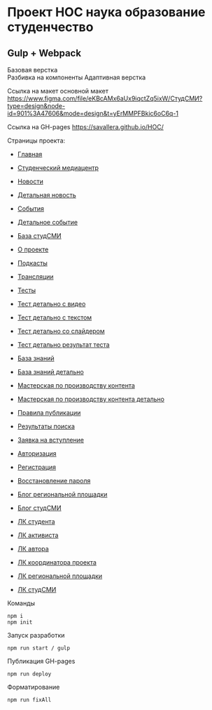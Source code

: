 # Проект НОС наука образование студенчество
## Gulp + Webpack
Базовая верстка <br/>
Разбивка на компоненты
Адаптивная верстка

Ссылка на макет основной макет https://www.figma.com/file/eKBcAMx6aUx9iqctZq5ixW/СтудСМИ?type=design&node-id=901%3A47606&mode=design&t=yErMMPFBkic6oC6q-1

Ссылка на GH-pages https://savallera.github.io/HOC/


Страницы проекта:

* [Главная](./index.html)
* [Студенческий медиацентр](./stud-smi.html)
* [Новости](./news.html)
* [Детальная новость](./event-article.html)
* [События](./events.html)
* [Детальное событие](./event-article.html)
* [База студСМИ](./stud-smi-base.html)
* [О проекте](./about.html)
* [Подкасты](./podcasts.html)
* [Трансляции](./broadcasts.html)
* [Тесты](./tests.html)
* [Тест детально с видео](./test-article.html)
* [Тест детально с текстом](./test-article-text.html)
* [Тест детально со слайдером](./test-article-image.html)
* [Тест детально результат теста](./test-article-result.html)
* [База знаний](./knowledge-base.html)
* [База знаний детально](./knowledge-base-article.html)
* [Мастерская по производству контента](./workshops.html)
* [Мастерская по производству контента детально](./workshops-article.html)
* [Правила публикации](./publishing-rule.html)
* [Результаты поиска](./search-results.html)

* [Заявка на вступление](./application-for-membership.html)
* [Авторизация](./sign-in.html)
* [Регистрация](./sign-up.html)
* [Восстановление пароля](./resume.html)

* [Блог региональной площадки](./blog-regional-site.html)
* [Блог студСМИ](./blog-stud-smi.html)
* [ЛК студента](./personal-account-student.html)
* [ЛК активиста](./personal-account-activist.html)
* [ЛК автора](./personal-account-author.html)
* [ЛК координатора проекта](./personal-account-project-coordinator.html)
* [ЛК региональной площадки](./personal-account-regional-site.html)
* [ЛК студСМИ](./personal-account-stud-smi.html)


Команды

```
npm i
npm init

```

Запуск разработки

`npm run start / gulp`

Публикация GH-pages

`npm run deploy`

Форматирование

`npm run fixAll`